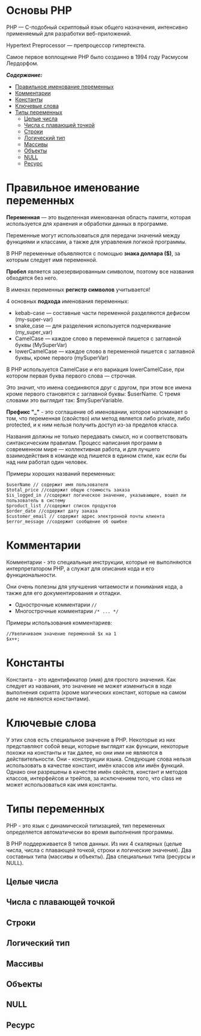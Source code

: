 Основы PHP
==============
PHP — C-подобный скриптовый язык общего назначения, интенсивно применяемый для разработки веб-приложений.

Hypertext Preprocessor — препроцессор гипертекста. 

Самое первое воплощение PHP было созданно в 1994 году Расмусом Лердорфом.

***Содержание:***
- [Правильное именование переменных](#Variables)
- [Комментарии](#Comments)
- [Константы](#Constants)
- [Ключевые слова](#PredefinedVar)
- [Типы переменных](#Types)
    - [Целые числа](#Integers)
    - [Числа с плавающей точкой](#Float)
    - [Строки](#Strings)
    - [Логический тип](#Booleans)
    - [Массивы](#Arrays)
    - [Объекты](#Objects)
    - [NULL](#NULL)
    - [Ресурс](#Resource)


# Правильное именование переменных <a name="Variables"></a>

**Переменная** — это выделенная именованная область памяти, которая используется для хранения и обработки данных в программе.

Переменные могут использоваться для передачи значений между функциями и классами, а также для управления логикой программы.

В PHP  переменные объявляются с помощью <b>знака доллара ($)</b>, за которым следует имя переменной.

<b>Пробел</b> является зарезервированным символом, поэтому все названия обходятся без него.

В именах переменных <b>регистр символов</b> учитывается!

4 основных <b>подхода</b> именования переменных:

* kebab-case — составные части переменной разделяются дефисом (my-super-var)
* snake_case — для разделения используется подчеркивание (my_super_var)
* CamelCase — каждое слово в переменной пишется с заглавной буквы (MySuperVar)
* lowerCamelCase — каждое слово в переменной пишется с заглавной буквы, кроме первого (mySuperVar)

<p>В PHP используется CamelCase и его вариация lowerCamelCase, при котором первая буква первого слова — строчная.</p>
<p>Это значит, что имена соединяются друг с другом, при этом все имена кроме первого становятся с заглавной буквы: $userName.
С тремя словами это выглядит так: $mySuperVariable.</p>

<p><b>Префикс "_"</b> - это соглашение об именовании, которое напоминает о том, что переменная (свойство) или метод является либо private, либо protected, и к ним нельзя получить доступ из-за пределов класса.</p>

<p>Названия должны не только передавать смысл, но и соответствовать синтаксическим правилам. Процесс написания программ в современном мире — коллективная работа, и для лучшего взаимодействия в команде код пишется в едином стиле, как если бы над ним работал один человек.</p>

<p>Примеры хороших названий переменных:</p>

```
$userName // содержит имя пользователя
$total_price //содержит общую стоимость заказа
$is_logged_in //содержит логическое значение, указывающее, вошел ли пользователь в систему
$product_list //содержит список продуктов
$order_date //содержит дату заказа
$customer_email // содержит адрес электронной почты клиента
$error_message //содержит сообщение об ошибке
```

# Комментарии<a name="Comments"></a>

<p>Комментарии - это специальные инструкции, которые не выполняются интерпретатором PHP, а служат для описания кода и его функциональности.</p>
<p>Они очень полезны для улучшения читаемости и понимания кода, а также для его документирования и отладки.</p>

* Однострочные комментарии ```//```
* Многострочные комментарии ```/* ... */```

<p>Примеры использования комментариев:</p>

``` 
//Увеличиваем значение переменной $x на 1
$x++;
```

# Константы<a name="Constants"></a>

Константа - это идентификатор (имя) для простого значения. Как следует из названия, это значение не может измениться в ходе выполнения скрипта (кроме магических констант, которые на самом деле не являются константами).

# Ключевые слова<a name="PredefinedVa"></a>

У этих слов есть специальное значение в PHP. Некоторые из них представляют собой вещи, которые выглядят как функции, некоторые похожи на константы и так далее, но они ими не являются в действительности. Они - конструкции языка. Следующие слова нельзя использовать в качестве констант, имён классов или имён функций. Однако они разрешены в качестве имён свойств, констант и методов классов, интерфейсов и трейтов, за исключением того, что class не может использоваться как имя константы.
# Типы переменных<a name="Types"></a>

<p>PHP - это язык с динамической типизацией, тип переменных определяется автоматически во время выполнения программы.</p>

<p>В PHP поддерживается 8 типов данных. Из них 4 скалярных (целые числа, числа с плавающей точкой, строки и логические значения). Два составных типа (массивы и объекты). Два специальных типа (ресурсы и NULL).</p>

## Целые числа<a name="Integers"></a>


## Числа с плавающей точкой<a name="Float"></a>


## Строки<a name="Strings"></a>


## Логический тип<a name="Booleans"></a>


## Массивы<a name="Arrays"></a>


## Объекты<a name="Objects"></a>


## NULL<a name="NULL"></a>


## Ресурс<a name="Resource"></a>
